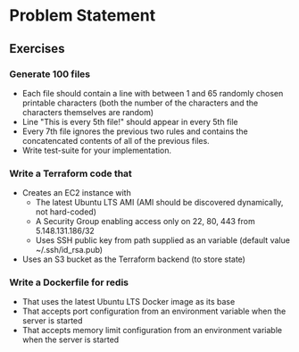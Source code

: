 # Problem Statement


## Exercises
### Generate 100 files
* Each file should contain a line with between 1 and 65 randomly chosen
  printable characters (both the number of the characters and the characters
  themselves are random)
* Line "This is every 5th file!" should appear in every 5th file
* Every 7th file ignores the previous two rules and contains the concatencated
  contents of all of the previous files.
* Write test-suite for your implementation.

### Write a Terraform code that
* Creates an EC2 instance with
  * The latest Ubuntu LTS AMI (AMI should be discovered dynamically, not hard-coded)
  * A Security Group enabling access only on 22, 80, 443 from 5.148.131.186/32
  * Uses SSH public key from path supplied as an variable (default value
    ~/.ssh/id_rsa.pub)
* Uses an S3 bucket as the Terraform backend (to store state)

### Write a Dockerfile for redis
* That uses the latest Ubuntu LTS Docker image as its base
* That accepts port configuration from an environment variable when the server
  is started
* That accepts memory limit configuration from an environment variable when the
  server is started
